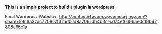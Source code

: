 **This is a simple project to build a plugin in wordpress**


Final Wordpress Website:- http://contactinfocom.wpcomstaging.com/?share=59c9a32dc770807f37ad00d8a7065db4b3cecd74ef669bae0d19b47808a66c1a
